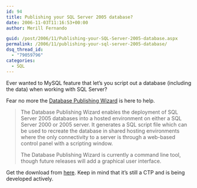 ```yaml
---
id: 94
title: Publishing your SQL Server 2005 database?
date: 2006-11-03T11:16:53+00:00
author: Merill Fernando

guid: /post/2006/11/Publishing-your-SQL-Server-2005-database.aspx
permalink: /2006/11/publishing-your-sql-server-2005-database/
dsq_thread_id:
  - "79059796"
categories:
  - SQL
---
```

<p>Ever wanted to MySQL feature that let&rsquo;s you script out a database (including the data) when working with SQL Server?</p>
<p>Fear no more the <a href="http://www.codeplex.com/Wiki/View.aspx?ProjectName=sqlhost&amp;title=Database%20Publishing%20Wizard">Database Publishing Wizard</a> is here to help. </p>
<blockquote dir="ltr" style="MARGIN-RIGHT: 0px">
<p>The Database Publishing Wizard enables the deployment of SQL Server 2005 databases into a hosted environment on either a SQL Server 2000 or 2005 server. It generates a SQL script file which can be used to recreate the database in shared hosting environments where the only connectivity to a server is through a web-based control panel with a scripting window.</p>
<p>The Database Publishing Wizard is currently a command line tool, though future releases will add a graphical user interface.</p></blockquote>
<p dir="ltr">Get the download from <a href="http://www.codeplex.com/Wiki/View.aspx?ProjectName=sqlhost&amp;title=Database%20Publishing%20Wizard">here</a>.&nbsp;Keep in mind that it&rsquo;s still a CTP and is being developed actively. </p>